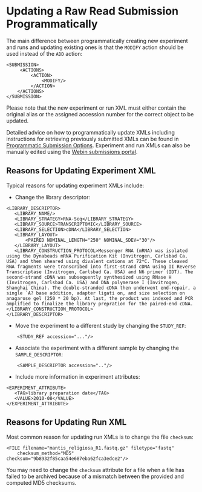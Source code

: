 # Updating a Raw Read Submission Programmatically

The main difference between programmatically creating new experiment and runs
and updating existing ones is that the `MODIFY` action should be used instead of the `ADD` action:

```
<SUBMISSION>
     <ACTIONS>
         <ACTION>
             <MODIFY/>
         </ACTION>
    </ACTIONS>
</SUBMISSION>
```

Please note that the new experiment or run XML must either contain the original alias or the
assigned accession number for the correct object to be updated.

Detailed advice on how to programmatically update XMLs
including instructions for retrieving previously submitted XMLs can be
found in [Programmatic Submission Options](../general-guide/programmatic.html).
Experiment and run XMLs can also be manually edited using the
[Webin submissions portal](../general-guide/submissions-portal.html).

## Reasons for Updating Experiment XML

Typical reasons for updating experiment XMLs include:

- Change the library descriptor:

```
<LIBRARY_DESCRIPTOR>
   <LIBRARY_NAME/>
   <LIBRARY_STRATEGY>RNA-Seq</LIBRARY_STRATEGY>
   <LIBRARY_SOURCE>TRANSCRIPTOMIC</LIBRARY_SOURCE>
   <LIBRARY_SELECTION>cDNA</LIBRARY_SELECTION>
   <LIBRARY_LAYOUT>
       <PAIRED NOMINAL_LENGTH="250" NOMINAL_SDEV="30"/>
   </LIBRARY_LAYOUT>
   <LIBRARY_CONSTRUCTION_PROTOCOL>Messenger RNA (mRNA) was isolated using the Dynabeads mRNA Purification Kit (Invitrogen, Carlsbad Ca. USA) and then sheared using divalent cations at 72*C. These cleaved RNA fragments were transcribed into first-strand cDNA using II Reverse Transcriptase (Invitrogen, Carlsbad Ca. USA) and N6 primer (IDT). The second-strand cDNA was subsequently synthesized using RNase H (Invitrogen, Carlsbad Ca. USA) and DNA polymerase I (Invitrogen, Shanghai China). The double-stranded cDNA then underwent end-repair, a single `A? base addition, adapter ligati on, and size selection on anagarose gel (250 * 20 bp). At last, the product was indexed and PCR amplified to finalize the library prepration for the paired-end cDNA.</LIBRARY_CONSTRUCTION_PROTOCOL>
</LIBRARY_DESCRIPTOR>
 ```

- Move the experiment to a different study by changing the `STUDY_REF`:

```
    <STUDY_REF accession="..."/>
```

- Associate the experiment with a different sample by changing the `SAMPLE_DESCRIPTOR`:

```
    <SAMPLE_DESCRIPTOR accession=".."/>
```

- Include more information in experiment attributes:

```
<EXPERIMENT_ATTRIBUTE>
   <TAG>library preparation date</TAG>
   <VALUE>2010-08</VALUE>
</EXPERIMENT_ATTRIBUTE>
```

## Reasons for Updating Run XML

Most common reason for updating run XMLs is to change the file `checksum`:

```
<FILE filename="mantis_religiosa_R1.fastq.gz" filetype="fastq"
    checksum_method="MD5" checksum="9b8932f85caa54e687eba62fca3edce2"/>
```

You may need to change the `checksum` attribute for a file
when a file has failed to be archived because of a mismatch
between the provided and computed MD5 checksums.
